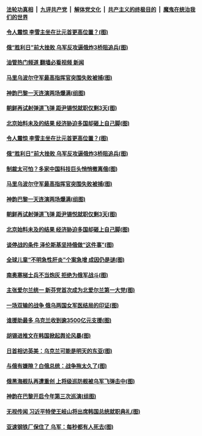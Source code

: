 ####  [法轮功真相](../../../../basic/blob/master/README.md?t=05091131) &nbsp;|&nbsp; [九评共产党](../../../../9ping.md/blob/master/README.md?t=05091131) &nbsp;|&nbsp; [解体党文化](../../../../jtdwh.md/blob/master/README.md?t=05091131)  &nbsp;|&nbsp; [共产主义的终极目的](../../../../gczydzjmd.md/blob/master/README.md?t=05091131) &nbsp;|&nbsp; [魔鬼在统治我们的世界](../../../../mgztzwmdsj.md/blob/master/README.md?t=05091131) 

#### [令人震惊 李雪主坐在比元首更高位置？(图)](../pages/p9/1005822.md?t=05091131) 

#### [俄“胜利日”前大挫败 乌军反攻逼俄炸3桥阻追兵(图)](../pages/p9/1005803.md?t=05091131) 

#### [油管热门频道 翻墙必看视频 新闻](http://45.76.130.85:81/youtube.html?05091131)

#### [马里乌波尔守军最高指挥官突围失败被捕(图)](../pages/p9/1005873.md?t=05091131) 

#### [神韵巴黎一天连演两场爆满(组图)](../pages/p9/1005842.md?t=05091131) 

#### [朝鲜再试射弹道飞弹 距尹锡悦就职仅剩3天(图)](../pages/p9/1005778.md?t=05091131) 

#### [北京始料未及的结果 经济胁迫多国却砸上自己脚(图)](../pages/p9/1005735.md?t=05091131) 

#### [令人震惊 李雪主坐在比元首更高位置？(图)](../pages/p9/1005822.md?t=05091131) 

#### [俄“胜利日”前大挫败 乌军反攻逼俄炸3桥阻追兵(图)](../pages/p9/1005803.md?t=05091131) 

#### [制裁太可怕？多家中国科技巨头悄悄撤离俄(图)](../pages/p9/1005796.md?t=05091131) 

#### [马里乌波尔守军最高指挥官突围失败被捕(图)](../pages/p9/1005873.md?t=05091131) 

#### [神韵巴黎一天连演两场爆满(组图)](../pages/p9/1005842.md?t=05091131) 

#### [朝鲜再试射弹道飞弹 距尹锡悦就职仅剩3天(图)](../pages/p9/1005778.md?t=05091131) 

#### [北京始料未及的结果 经济胁迫多国却砸上自己脚(图)](../pages/p9/1005735.md?t=05091131) 

#### [谈停战的条件 泽伦斯基坚持俄做“这件事”(图)](../pages/p9/1005741.md?t=05091131) 

#### [全球儿童“不明急性肝炎”个案急增 成因仍是谜(图)](../pages/p9/1005779.md?t=05091131) 

#### [南奥塞梯士兵不当炮灰 拒绝为俄军战斗(图)](../pages/p9/1005781.md?t=05091131) 

#### [主张爱尔兰统一 新芬党首次成为北爱尔兰第一大党(图)](../pages/p9/1005727.md?t=05091131) 

#### [一场双输的战争 俄乌两国女军医结局的印证(图)](../pages/p9/1005704.md?t=05091131) 

#### [谁援助最多 乌克兰收到逾3500亿元支援(图)](../pages/p9/1005651.md?t=05091131) 

#### [胡锡进推文在韩国掀起舆论风暴(图)](../pages/p9/1005697.md?t=05091131) 

#### [日首相访英美：乌克兰可能是明天的东亚(图)](../pages/p9/1005696.md?t=05091131) 

#### [与俄有嫌隙？白俄总统：战争拖太久了(图)](../pages/p9/1005626.md?t=05091131) 

#### [俄黑海舰队再遭重创 上将级巡防舰被乌军飞弹击中(图)](../pages/p9/1005694.md?t=05091131) 

#### [神韵在巴黎开启今年第三次巡演(组图)](../pages/p9/1005665.md?t=05091131) 

#### [无视传闻 习近平特使王岐山将出席韩国总统就职典礼(图)](../pages/p9/1005636.md?t=05091131) 

#### [亚速钢铁厂保住了 乌军：每秒都有人死去(图)](../pages/p9/1005619.md?t=05091131) 

<img src='http://gfw-breaker.win/goodnews/indexes/p9.md' width='0px' height='0px'/>
